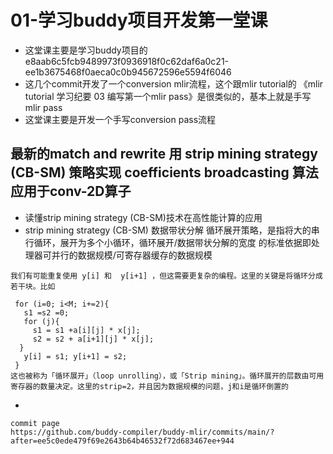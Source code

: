 # 01-学习buddy项目开发第一堂课
- 这堂课主要是学习buddy项目的e8aab6c5fcb9489973f0936918f0c62daf6a0c21-ee1b3675468f0aeca0c0b945672596e5594f6046
- 这几个commit开发了一个conversion mlir流程，这个跟mlir tutorial的 《mlir tutorial 学习纪要 03 编写第一个mlir pass》是很类似的，基本上就是手写mlir pass
- 这堂课主要是开发一个手写conversion pass流程

## 最新的match and rewrite 用 strip mining strategy (CB-SM) 策略实现  coefficients broadcasting 算法 应用于conv-2D算子
- 读懂strip mining strategy (CB-SM)技术在高性能计算的应用
- strip mining strategy (CB-SM) 数据带状分解 循环展开策略，是指将大的串行循环，展开为多个小循环，循环展开/数据带状分解的宽度 的标准依据即处理器可并行的数据规模/可寄存器缓存的数据规模
```
我们有可能重复使用 y[i] 和  y[i+1] ，但这需要更复杂的编程。这里的关键是将循环分成若干块。比如

 for (i=0; i<M; i+=2){
   s1 =s2 =0;
   for (j){
     s1 = s1 +a[i][j] * x[j];
     s2 = s2 + a[i+1][j] * x[j];
  }
   y[i] = s1; y[i+1] = s2;
 }
这也被称为「循环展开」（loop unrolling），或「Strip mining」。循环展开的层数由可用寄存器的数量决定。这里的strip=2，并且因为数据规模的问题，j和i是循环倒置的
```
- 
```
commit page
https://github.com/buddy-compiler/buddy-mlir/commits/main/?after=ee5c0ede479f69e2643b64b46532f72d683467ee+944
```

